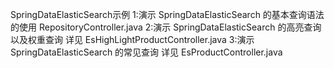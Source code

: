 SpringDataElasticSearch示例
1:演示 SpringDataElasticSearch 的基本查询语法的使用 RepositoryController.java
2:演示 SpringDataElasticSearch 的高亮查询 以及权重查询 详见 EsHighLightProductController.java
3:演示 SpringDataElasticSearch 的常见查询 详见 EsProductController.java